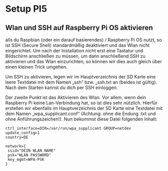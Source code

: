 # Setup PI5

## Wlan und SSH auf Raspberry Pi OS aktivieren
alls du Raspbian (oder ein darauf basierendes) / Raspberry Pi OS nutzt, so ist SSH (Secure Shell) standardmäßig deaktiviert und das Wlan nicht eingerichtet. Um nach der Installation nicht erst eine Tastatur und Bildschirm anschließen zu müssen, um dann anschließend SSH zu aktivieren und das Wlan einzurichten, so können wir dies auch gleich über einen kleinen Trick umgehen.

Um SSH zu aktivieren, legen wir im Hauptverzeichnis der SD Karte eine leere Textdatei mit dem Namen „ssh“ bzw. „ssh.txt an (beides ist gültig). Nach dem Starten kannst du dich per SSH einloggen.

Der zweite Punkt ist das Aktivieren des Wlan. Vor allem, wenn dein Raspberry Pi keine Lan-Verbindung hat, so ist dies sehr nützlich. Hierfür erstellen wir ebenfalls im Hauptverzeichnis der SD Karte eine Textdatei mit dem Namen „wpa_supplicant.conf“ (Achtung: ohne die Endung .txt und ohne Anführungszeichen!). Nun bekommst diese Datei folgenden Inhalt:
```
ctrl_interface=DIR=/var/run/wpa_supplicant GROUP=netdev
update_config=1
country=DE

network={
 ssid="DEIN WLAN NAME"
 psk="WLAN PASSWORD"
 key_mgmt=WPA-PSK
}
```
